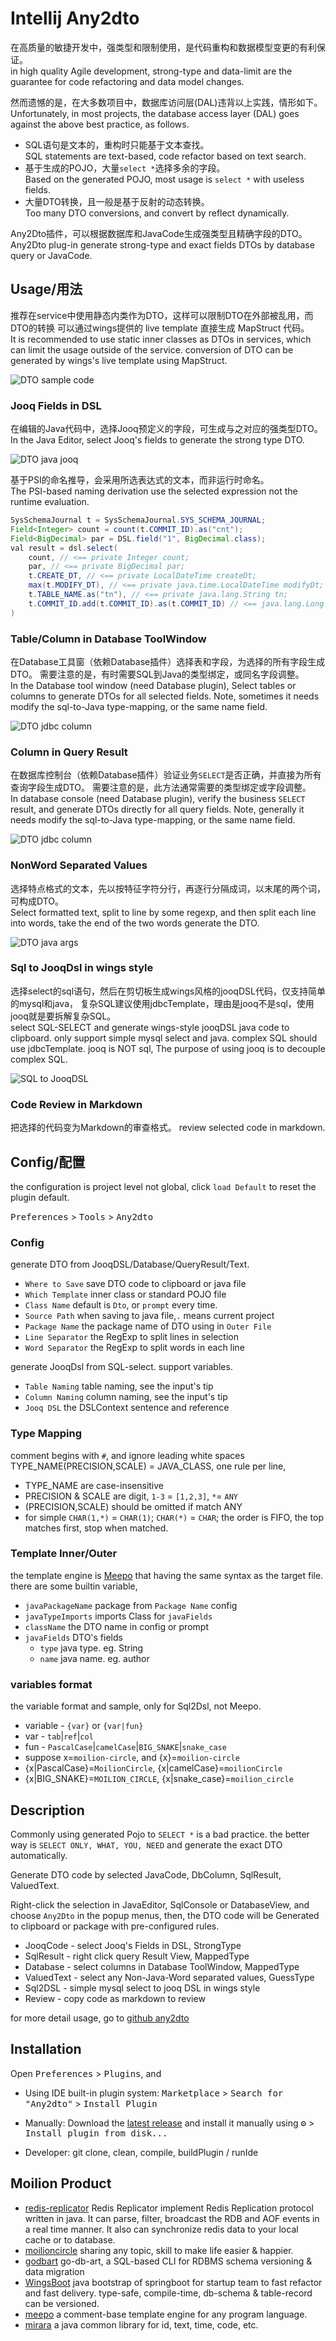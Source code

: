 # Intellij Any2dto

在高质量的敏捷开发中，强类型和限制使用，是代码重构和数据模型变更的有利保证。  
in high quality Agile development, strong-type and data-limit
are the guarantee for code refactoring and data model changes.

然而遗憾的是，在大多数项目中，数据库访问层(DAL)违背以上实践，情形如下。  
Unfortunately, in most projects, the database access layer (DAL)
goes against the above best practice, as follows.

 * SQL语句是文本的，重构时只能基于文本查找。  
   SQL statements are text-based, code refactor based on text search.
 * 基于生成的POJO，大量`select *`选择多余的字段。  
   Based on the generated POJO, most usage is `select *` with useless fields.
 * 大量DTO转换，且一般是基于反射的动态转换。  
   Too many DTO conversions, and convert by reflect dynamically.

Any2Dto插件，可以根据数据库和JavaCode生成强类型且精确字段的DTO。  
Any2Dto plug-in generate strong-type and exact fields DTOs
by database query or JavaCode.

## Usage/用法

推荐在service中使用静态内类作为DTO，这样可以限制DTO在外部被乱用，而DTO的转换
可以通过wings提供的 live template 直接生成 MapStruct 代码。  
It is recommended to use static inner classes as DTOs in services,
which can limit the usage outside of the service. conversion of DTO
can be generated by wings's live template using MapStruct.

![DTO sample code](asset/sample-java-dto.png)

### Jooq Fields in DSL

在编辑的Java代码中，选择Jooq预定义的字段，可生成与之对应的强类型DTO。  
In the Java Editor, select Jooq's fields to generate the strong type DTO.

![DTO java jooq](asset/usage-java-jooq.png)

基于PSI的命名推导，会采用所选表达式的文本，而非运行时命名。  
The PSI-based naming derivation use the selected expression not the runtime evaluation.

``` java
SysSchemaJournal t = SysSchemaJournal.SYS_SCHEMA_JOURNAL;
Field<Integer> count = count(t.COMMIT_ID).as("cnt");
Field<BigDecimal> par = DSL.field("1", BigDecimal.class);
val result = dsl.select(
    count, // <== private Integer count;
    par, // <== private BigDecimal par;
    t.CREATE_DT, // <== private LocalDateTime createDt;
    max(t.MODIFY_DT), // <== private java.time.LocalDateTime modifyDt;
    t.TABLE_NAME.as("tn"), // <== private java.lang.String tn;
    t.COMMIT_ID.add(t.COMMIT_ID).as(t.COMMIT_ID) // <== java.lang.Long commitId;
)
```

### Table/Column in Database ToolWindow

在Database工具窗（依赖Database插件）选择表和字段，为选择的所有字段生成DTO。
需要注意的是，有时需要SQL到Java的类型绑定，或同名字段调整。  
In the Database tool window (need Database plugin), Select tables or columns
to generate DTOs for all selected fields. Note, sometimes it needs modify
the sql-to-Java type-mapping, or the same name field.

![DTO jdbc column](asset/usage-jdbc-column.png)

### Column in Query Result

在数据库控制台（依赖Database插件）验证业务`SELECT`是否正确，并直接为所有查询字段生成DTO。
需要注意的是，此方法通常需要的类型绑定或字段调整。  
In database console (need Database plugin), verify the business `SELECT` result,
and generate DTOs directly for all query fields. Note, generally it needs
modify the sql-to-Java type-mapping, or the same name field.

![DTO jdbc column](asset/usage-jdbc-result.png)

### NonWord Separated Values

选择特点格式的文本，先以按特征字符分行，再逐行分隔成词，以末尾的两个词，可构成DTO。  
Select formatted text, split to line by some regexp, and then split each line into words,
take the end of the two words generate the DTO.

![DTO java args](asset/usage-java-args.png)

### Sql to JooqDsl in wings style

选择select的sql语句，然后在剪切板生成wings风格的jooqDSL代码，仅支持简单的mysql和java，
复杂SQL建议使用jdbcTemplate，理由是jooq不是sql，使用jooq就是要拆解复杂SQL。  
select SQL-SELECT and generate wings-style jooqDSL java code to clipboard.
only support simple mysql select and java. complex SQL should use jdbcTemplate.
jooq is NOT sql, The purpose of using jooq is to decouple complex SQL.

![SQL to JooqDSL](asset/usage-sqldsl.png)

### Code Review in Markdown

把选择的代码变为Markdown的审查格式。
review selected code in markdown.

## Config/配置

the configuration is project level not global,
click `load Default` to reset the plugin default.

<kbd>Preferences</kbd> > <kbd>Tools</kbd> > <kbd>Any2dto</kbd>

### Config

generate DTO from JooqDSL/Database/QueryResult/Text.

* `Where to Save` save DTO code to clipboard or java file
* `Which Template` inner class or standard POJO file
* `Class Name` default is `Dto`, or `prompt` every time.
* `Source Path` when saving to java file,`.` means current project
* `Package Name` the package name of DTO using in `Outer File`
* `Line Separator` the RegExp to split lines in selection
* `Word Separator` the RegExp to split words in each line

generate JooqDsl from SQL-select. support variables.

* `Table Naming` table naming, see the input's tip
* `Column Naming` column naming, see the input's tip
* `Jooq DSL` the DSLContext sentence and reference

### Type Mapping

 comment begins with `#`, and ignore leading white spaces
 TYPE_NAME(PRECISION,SCALE) = JAVA_CLASS, one rule per line,
 - TYPE_NAME are case-insensitive
 - PRECISION & SCALE are digit, `1-3` = `[1,2,3]`, `*`= `ANY`
 - (PRECISION,SCALE) should be omitted if match ANY
 - for simple `CHAR(1,*)` = `CHAR(1)`; `CHAR(*)` = `CHAR`;
 the order is FIFO, the top matches first, stop when matched.

### Template Inner/Outer

the template engine is [Meepo](https://github.com/trydofor/pro.fessional.meepo)
that having the same syntax as the target file. there are some builtin variable,

* `javaPackageName` package from `Package Name` config
* `javaTypeImports` imports Class for `javaFields`
* `className` the DTO name in config or prompt
* `javaFields` DTO's fields
  - `type` java type. eg. String
  - `name` java name. eg. author

### variables format

the variable format and sample, only for Sql2Dsl, not Meepo.

* variable -  `{var}` or `{var|fun}`
* var - `tab`|`ref`|`col`
* fun - `PascalCase`|`camelCase`|`BIG_SNAKE`|`snake_case`
* suppose x=`moilion-circle`, and {x}=`moilion-circle`
* {x|PascalCase}=`MoilionCircle`, {x|camelCase}=`moilionCircle`
* {x|BIG_SNAKE}=`MOILION_CIRCLE`, {x|snake_case}=`moilion_circle`

## Description
<!-- Plugin description -->
Commonly using generated Pojo to `SELECT *` is a bad practice. the better way
is `SELECT ONLY, WHAT, YOU, NEED` and generate the exact DTO automatically.

Generate DTO code by selected JavaCode, DbColumn, SqlResult, ValuedText.

Right-click the selection in JavaEditor, SqlConsole or DatabaseView,
and choose `Any2Dto` in the popup menus, then, the DTO code will
be Generated to clipboard or package with pre-configured rules.

 * JooqCode - select Jooq's Fields in DSL, StrongType
 * SqlResult - right click query Result View, MappedType
 * Database - select columns in Database ToolWindow, MappedType
 * ValuedText - select any Non-Java-Word separated values, GuessType
 * Sql2DSL - simple mysql select to jooq DSL in wings style
 * Review - copy code as markdown to review

for more detail usage, go to [github any2dto](https://github.com/trydofor/intellij-any2dto/)
<!-- Plugin description end -->

## Installation

Open <kbd>Preferences</kbd> > <kbd>Plugins</kbd>, and

- Using IDE built-in plugin system:
  <kbd>Marketplace</kbd> > <kbd>Search for "Any2dto"</kbd> >
  <kbd>Install Plugin</kbd>
  
- Manually: Download the [latest release](https://github.com/trydofor/intellij-any2dto/releases/latest) and install it manually using
  <kbd>⚙️</kbd> > <kbd>Install plugin from disk...</kbd>

- Developer: git clone, clean, compile, buildPlugin / runIde

## Moilion Product

 * [redis-replicator](https://github.com/leonchen83/redis-replicator)
   Redis Replicator implement Redis Replication protocol written in java. It can parse,
   filter, broadcast the RDB and AOF events in a real time manner. It also can synchronize
   redis data to your local cache or to database.
 * [moilioncircle](https://www.moilioncircle.com)
   sharing any topic, skill to make life easier & happier.
 * [godbart](https://github.com/trydofor/godbart)
   go-db-art, a SQL-based CLI for RDBMS schema versioning & data migration
 * [WingsBoot](https://github.com/trydofor/pro.fessional.wings)
   java bootstrap of springboot for startup team to fast refactor and fast delivery.
   type-safe, compile-time, db-schema & table-record can be versioned.
 * [meepo](https://github.com/trydofor/pro.fessional.meepo)
   a comment-base template engine for any program language.
 * [mirara](https://github.com/trydofor/pro.fessional.mirana)
   a java common library for id, text, time, code, etc.
